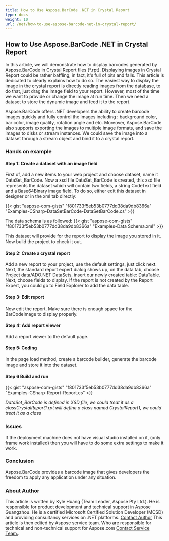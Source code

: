 ```yaml
---
title: How to Use Aspose.BarCode .NET in Crystal Report
type: docs
weight: 10
url: /net/how-to-use-aspose-barcode-net-in-crystal-report/
---
```


## **How to Use Aspose.BarCode .NET in Crystal Report**
In this article, we will demonstrate how to display barcodes generated by Aspose.BarCode in Crystal Report files (*.rpt). Displaying images in Crystal Report could be rather baffling, in fact, it's full of pits and falls. This article is dedicated to clearly explains how to do so. The easiest way to display the image in the crystal report is directly reading images from the database, to do that, just drag the image field to your report. However, most of the time we want to provide or change the image at run time. Then we need a dataset to store the dynamic image and feed it to the report.

Aspose.BarCode offers .NET developers the ability to create barcode images quickly and fully control the images including : background color, bar color, image quality, rotation angle and etc. Moreover, Aspose.BarCode also supports exporting the images to multiple image formats, and save the images to disks or stream instances. We could save the image into a dataset through a stream object and bind it to a crystal report.
### **Hands on example**
#### **Step 1: Create a dataset with an image field**
First of, add a new items to your web project and choose dataset, name it DataSet_BarCode. Now a xsd file DataSet_BarCode is created, this xsd file represents the dataset which will contain two fields, a string CodeText field and a Base64Binary image field. To do so, either edit this dataset in designer or in the xml tab directly:

{{< gist "aspose-com-gists" "f801733f5eb53b0777dd38da9db8366a" "Examples-CSharp-DataSetBarCode-DataSetBarCode.cs" >}}

The data schema is as followed:
{{< gist "aspose-com-gists" "f801733f5eb53b0777dd38da9db8366a" "Examples-Data Schema.xml" >}}


This dataset will provide for the report to display the image you stored in it. Now build the project to check it out.
#### **Step 2: Create a crystal report**
Add a new report to your project, use the default settings, just click next. Next, the standard report expert dialog shows up, on the data tab, choose Project data/ADO.NET DataSets, insert our newly created table: DataTable. Next, choose fields to display. If the report is not created by the Report Expert, you could go to Field Explorer to add the data table.
#### **Step 3: Edit report**
Now edit the report. Make sure there is enough space for the BarCodeImage to display properly.
#### **Step 4: Add report viewer**
Add a report viewer to the default page.
#### **Step 5: Coding**
In the page load method, create a barcode builder, generate the barcode image and store it into the dataset.
#### **Step 6 Build and run**

{{< gist "aspose-com-gists" "f801733f5eb53b0777dd38da9db8366a" "Examples-CSharp-Report-Report.cs" >}}

*DataSet_BarCode is defined in XSD file, we could treat it as a classCrystalReport1.rpt will define a class named CrystalReport1, we could treat it as a class*
### **Issues**
If the deployment machine does not have visual studio installed on it, (only frame work installed) then you will have to do some extra settings to make it work.
### **Conclusion**
Aspose.BarCode provides a barcode image that gives developers the freedom to apply any application under any situation.
### **About Author**
This article is written by Kyle Huang (Team Leader, Aspose Pty Ltd.). He is responsible for product development and technical support in Aspose Guangzhou. He is a certified Microsoft Certified Solution Developer (MCSD) and providing consultancy services on .NET platforms. [Contact Author](/barcode/net/mailto-kyle-huang@aspose-com/) This article is then edited by Aspose service team. Who are responsible for technical and non-technical support for Aspose.com [Contact Service Team.](/barcode/net/mailto-guangzhou@aspose-com/).
